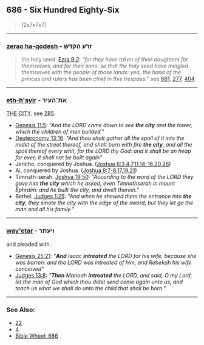 ## 686 - Six Hundred Eighty-Six
> (2x7x7x7)

---

### [zerao ha-qodesh](/keys/ZRO.HQDSh) - זרע הקדש
> the holy seed. [Ezra 9:2](http://biblehub.com/ezra/9-1.htm): *"for they have taken of their daughters for themselves, and for their sons: so that the holy seed have mingled themselves with the people of those lands: yea, the hand of the princes and rulers has been chief in this trespass."* see [681](681), [277](277), [404](404).

---

### [eth-h'ayir](/keys/ATh-HOIR) - את־העיר
[THE CITY](/keys/HOIR). see [285](285).

- [Genesis 11:5](http://biblehub.com/genesis/11-5.htm): *"And the LORD came down to see **the city** and the tower, which the children of men builded."*
- [Deuteronomy 13:16](http://biblehub.com/deuteronomy/13-16.htm): *"And thou shalt gather all the spoil of it into the midst of the street thereof, and shalt burn with fire **the city**, and all the spoil thereof every whit, for the LORD thy God: and it shall be an heap for ever; it shall not be built again"*
- Jericho, conquered by Joshua. ([Joshua 6:3,4,7,11,14-16,20,26](https://www.biblegateway.com/passage/?search=Joshua+6%3A3%2C4%2C7%2C11%2C14-16%2C20%2C26&version=AKJV;WLC))
- Ai, conquered by Joshua. ([Joshua 8:7-8,17,19,21](https://www.biblegateway.com/passage/?search=Joshua+8%3A7-8%2C17%2C19%2C21&version=AKJV;WLC))
- Timnath-serah. [Joshua 19:50](https://biblehub.com/joshua/19-50.htm): *"According to the word of the LORD they gave him **the city** which he asked, even Timnathserah in mount Ephraim: and he built the city, and dwelt therein."*
- Bethel. [Judges 1:25](https://biblehub.com/judges/1-25.htm): *"And when he shewed them the entrance into **the city**, they smote the city with the edge of the sword; but they let go the man and all his family."*


---

### [way'etar](/keys/VIOThR) - ויעתר
and pleaded with.

- [Genesis 25:21](https://biblehub.com/genesis/25-21.htm): *"**And** Isaac **intreated** the LORD for his wife, because she was barren: and the LORD was intreated of him, and Rebekah his wife conceived"*
- [Judges 13:8](https://biblehub.com/judges/13-8.htm): *"**Then** Manoah **intreated** the LORD, and said, O my Lord, let the man of God which thou didst send come again unto us, and teach us what we shall do unto the child that shall be born."*

---

### See Also:

- [22](22)
- [4](4)
- [Bible Wheel: 686](https://www.biblewheel.com//GR/GR_Database.php?SearchBy_Gematria=686)

